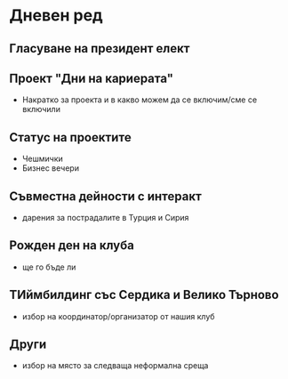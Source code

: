 # Дневен ред

## Гласуване на президент елект

## Проект "Дни на кариерата"

- Накратко за проекта и в какво можем да се включим/сме се включили

## Статус на проектите

- Чешмички
- Бизнес вечери

## Съвместна дейности с интеракт

- дарения за пострадалите в Турция и Сирия

## Рожден ден на клуба

- ще го бъде ли

## ТИймбилдинг със Сердика и Велико Търново

- избор на координатор/организатор от нашия клуб

## Други

- избор на място за следваща неформална среща